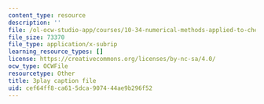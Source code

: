 ```yaml
---
content_type: resource
description: ''
file: /ol-ocw-studio-app/courses/10-34-numerical-methods-applied-to-chemical-engineering-fall-2015/cef64ff8ca615dca907444ae9b296f52_w9GJyvkHbNM.vtt
file_size: 73370
file_type: application/x-subrip
learning_resource_types: []
license: https://creativecommons.org/licenses/by-nc-sa/4.0/
ocw_type: OCWFile
resourcetype: Other
title: 3play caption file
uid: cef64ff8-ca61-5dca-9074-44ae9b296f52
---
```


